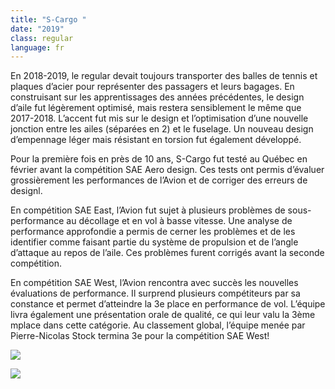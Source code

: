 ```yaml
---
title: "S-Cargo "
date: "2019"
class: regular
language: fr
---
```

En 2018-2019, le regular devait toujours transporter des balles de tennis et plaques d’acier pour représenter des passagers et leurs bagages. En construisant sur les apprentissages des années précédentes, le design d’aile fut légèrement optimisé, mais restera sensiblement le même que 2017-2018. L’accent fut mis sur le design et l’optimisation d’une nouvelle jonction entre les ailes (séparées en 2) et le fuselage. Un nouveau design d’empennage léger mais résistant en torsion fut également développé.

Pour la première fois en près de 10 ans, S-Cargo fut testé au Québec en février avant la compétition SAE Aero design. Ces tests ont permis d’évaluer grossièrement les performances de l’Avion et de corriger des erreurs de designl.

En compétition SAE East, l’Avion fut sujet à plusieurs problèmes de sous-performance au décollage et en vol à basse vitesse. Une analyse de performance approfondie a permis de cerner les problèmes et de les identifier comme faisant partie du système de propulsion et de l’angle d’attaque au repos de l’aile. Ces problèmes furent corrigés avant la seconde compétition.

En compétition SAE West, l’Avion rencontra avec succès les nouvelles évaluations de performance. Il surprend plusieurs compétiteurs par sa constance et permet d’atteindre la 3e place en performance de vol. L’équipe livra également une présentation orale de qualité, ce qui leur valu la 3ème mplace dans cette catégorie. Au classement global, l’équipe menée par Pierre-Nicolas Stock termina 3e pour la compétition SAE West!

![](https://res.cloudinary.com/decninixz/image/upload/v1595355684/avion_cargo_site_web_full_res-2760_pjnddr.jpg)

![](https://res.cloudinary.com/decninixz/image/upload/v1595360184/avion_cargo_site_web_full_res-0120-2_mk8aoe.jpg)